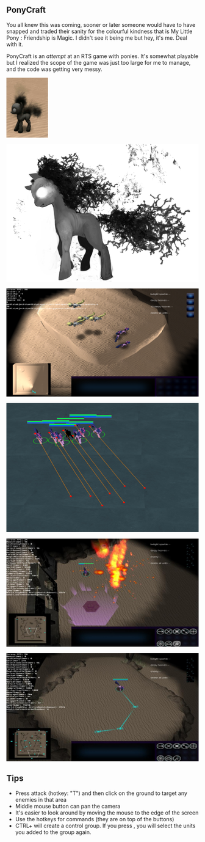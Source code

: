 PonyCraft
---------

You all knew  this  was  coming,  sooner  or  later someone would have to have
snapped  and traded their sanity for the colourful kindness that is My  Little
Pony : Friendship is Magic.  I  didn't  see it being me but hey, it's me. Deal
with it.

PonyCraft is an *attempt* at an RTS  game  with ponies. It's somewhat playable
but I realized the scope  of the game was just too large for me to manage, and
the code was getting very messy.

![](screenshots/smoke.gif)

![](screenshots/IMG_25082012_005904_zps6de6993f.png)

![](screenshots/improved_textures.png)

![](screenshots/ponycraft_formation1.png)

![](screenshots/ponycraft_shot2_zps09d53ac1.jpg)

![](screenshots/ponycraft_shot3_zpsab809e92.jpg)

Tips
----
  - Press attack (hotkey: "T") and then click on the ground to target any enemies in that area
  - Middle mouse button can pan the camera
  - It's easier to look around by moving the mouse to the edge of the screen
  - Use the hotkeys for commands (they are on top of the buttons)
  - CTRL+<number> will create a control group. If you press <number>, you will select the units you added to the group again.
